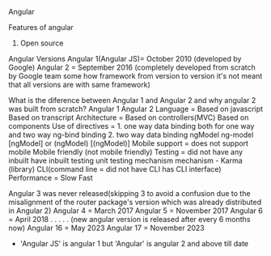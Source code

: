 Angular

Features of angular
1. Open source

Angular Versions
Angular 1(Angular JS)= October 2010 (developed by Google)
Angular 2 = September 2016 (completely developed from scratch by Google team some how framework from version to version it's not meant that all versions are with same framework) 

What is the diference between Angular 1 and Angular 2 and why angular 2 was built from scratch?
                     Angular 1                  Angular 2
Language           =  Based on javascript         Based on transcript
Architecture       =  Based on controllers(MVC)   Based on components
Use of directives  = 1. one way data binding      both for one way and two way 
                        ng-bind                   binding 
                     2. two way data binding        ngModel
                        ng-model                  [ngModel] or (ngModel)
                                                    [(ngModel)]
Mobile support     =  does not support mobile     Mobile friendly
                      (not mobile friendly)
Testing            = did not have any inbuilt     have inbuilt testing
                     unit testing mechanism       mechanism - Karma (library)
CLI(command line   = did not have CLI             has CLI
interface)
Performance        = Slow                         Fast

Angular 3 was never released(skipping 3 to avoid a confusion due to the misalignment of the router package's version which was already distributed in Angular 2)
Angular 4 = March 2017
Angular 5 = November 2017
Angular 6 = April 2018
.
.
.
.
.
(new angular version is released after every 6 months now)
Angular 16 = May 2023
Angular 17 = November 2023
* 'Angular JS' is angular 1 but 'Angular' is angular 2 and above till date 
